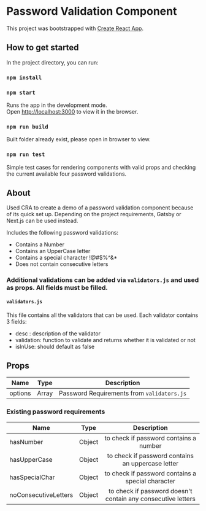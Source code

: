 # Password Validation Component

This project was bootstrapped with [Create React App](https://github.com/facebook/create-react-app).

## How to get started

In the project directory, you can run:

### `npm install`

### `npm start`

Runs the app in the development mode.\
Open [http://localhost:3000](http://localhost:3000) to view it in the browser.

### `npm run build`

Built folder already exist, please open in browser to view.

### `npm run test`

Simple test cases for rendering components with valid props and checking the current available four password validations.


## About

Used CRA to create a demo of a password validation component because of its quick set up. Depending on the project requirements, Gatsby or Next.js can be used instead.

Includes the following password validations:
  - Contains a Number
  - Contains an UpperCase letter
  - Contains a special character !@#$%^&*
  - Does not contain consecutive letters



### Additional validations can be added via `validators.js` and used as props. All fields must be filled.


#### `validators.js`

This file contains all the validators that can be used. Each validator contains 3 fields:
  - desc : description of the validator
  - validation: function to validate and returns whether it is validated or not
  - isInUse: should default as false


## Props

| Name     |      Type     |   Description                                      |
|----------|:-------------:|:--------------------------------------------------:|
| options  |     Array     | Password Requirements from `validators.js`         |

### Existing password requirements

| Name                |      Type     |   Description                                               |
|---------------------|:-------------:|:-----------------------------------------------------------:|
| hasNumber           |     Object    | to check if password contains a number                      |
| hasUpperCase        |     Object    | to check if password contains an uppercase letter           |
| hasSpecialChar      |     Object    | to check if password contains a special character           |
| noConsecutiveLetters|     Object    | to check if password doesn't contain any consecutive letters|


